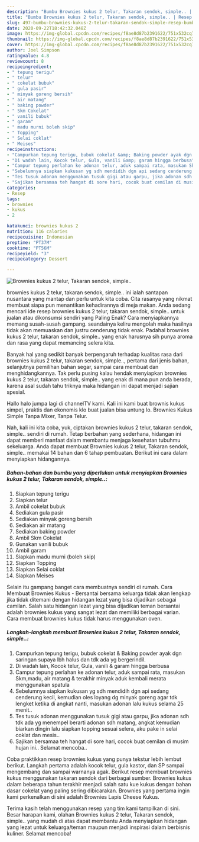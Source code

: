```yaml
---
description: "Bumbu Brownies kukus 2 telur, Takaran sendok, simple.. | Resep Bumbu Brownies kukus 2 telur, Takaran sendok, simple.. Yang Bisa Manjain Lidah"
title: "Bumbu Brownies kukus 2 telur, Takaran sendok, simple.. | Resep Bumbu Brownies kukus 2 telur, Takaran sendok, simple.. Yang Bisa Manjain Lidah"
slug: 497-bumbu-brownies-kukus-2-telur-takaran-sendok-simple-resep-bumbu-brownies-kukus-2-telur-takaran-sendok-simple-yang-bisa-manjain-lidah
date: 2020-09-22T18:42:32.048Z
image: https://img-global.cpcdn.com/recipes/f8ae8d87b2391622/751x532cq70/brownies-kukus-2-telur-takaran-sendok-simple-foto-resep-utama.jpg
thumbnail: https://img-global.cpcdn.com/recipes/f8ae8d87b2391622/751x532cq70/brownies-kukus-2-telur-takaran-sendok-simple-foto-resep-utama.jpg
cover: https://img-global.cpcdn.com/recipes/f8ae8d87b2391622/751x532cq70/brownies-kukus-2-telur-takaran-sendok-simple-foto-resep-utama.jpg
author: Joel Simpson
ratingvalue: 4.8
reviewcount: 8
recipeingredient:
- " tepung terigu"
- " telur"
- " cokelat bubuk"
- " gula pasir"
- " minyak goreng bersih"
- " air matang"
- " baking powder"
- " Skm Cokelat"
- " vanili bubuk"
- " garam"
- " madu murni boleh skip"
- " Topping"
- " Selai coklat"
- " Meises"
recipeinstructions:
- "Campurkan tepung terigu, bubuk cokelat &amp; Baking powder ayak dgn saringan supaya lbh halus dan tdk ada yg bergerindil."
- "Di wadah lain, Kocok telur, Gula, vanili &amp; garam hingga berbusa"
- "Campur tepung perlahan ke adonan telur, aduk sampai rata, masukan Skm,madu, air matang &amp; terakhir minyak aduk kembali merata menggunakan spatula"
- "Sebelumnya siapkan kukusan yg sdh mendidih dgn api sedang cenderung kecil, kemudian oles loyang dg minyak goreng agar tdk lengket ketika di angkat nanti, masukan adonan lalu kukus selama 25 menit.."
- "Tes tusuk adonan menggunakan tusuk gigi atau garpu, jika adonan sdh tdk ada yg menempel berarti adonan sdh matang, angkat kemudian biarkan dingin lalu siapkan topping sesuai selera, aku pake in selai coklat dan mesis.."
- "Sajikan bersamaa teh hangat di sore hari, cocok buat cemilan di musim hujan ini.. Selamat mencoba.."
categories:
- Resep
tags:
- brownies
- kukus
- 2

katakunci: brownies kukus 2 
nutrition: 116 calories
recipecuisine: Indonesian
preptime: "PT37M"
cooktime: "PT56M"
recipeyield: "3"
recipecategory: Dessert

---
```



![Brownies kukus 2 telur, Takaran sendok, simple..](https://img-global.cpcdn.com/recipes/f8ae8d87b2391622/751x532cq70/brownies-kukus-2-telur-takaran-sendok-simple-foto-resep-utama.jpg)


brownies kukus 2 telur, takaran sendok, simple.. ini ialah santapan nusantara yang mantap dan perlu untuk kita coba. Cita rasanya yang nikmat membuat siapa pun menantikan kehadirannya di meja makan.
Anda sedang mencari ide resep brownies kukus 2 telur, takaran sendok, simple.. untuk jualan atau dikonsumsi sendiri yang Paling Enak? Cara menyiapkannya memang susah-susah gampang. seandainya keliru mengolah maka hasilnya tidak akan memuaskan dan justru cenderung tidak enak. Padahal brownies kukus 2 telur, takaran sendok, simple.. yang enak harusnya sih punya aroma dan rasa yang dapat memancing selera kita.

Banyak hal yang sedikit banyak berpengaruh terhadap kualitas rasa dari brownies kukus 2 telur, takaran sendok, simple.., pertama dari jenis bahan, selanjutnya pemilihan bahan segar, sampai cara membuat dan menghidangkannya. Tak perlu pusing kalau hendak menyiapkan brownies kukus 2 telur, takaran sendok, simple.. yang enak di mana pun anda berada, karena asal sudah tahu triknya maka hidangan ini dapat menjadi sajian spesial.

Hallo halo jumpa lagi di channelTV kami. Kali ini kami buat brownis kukus simpel, praktis dan ekonomis klo buat jualan bisa untung lo. Brownies Kukus Simple Tanpa Mixer, Tanpa Telur.


Nah, kali ini kita coba, yuk, ciptakan brownies kukus 2 telur, takaran sendok, simple.. sendiri di rumah. Tetap berbahan yang sederhana, hidangan ini dapat memberi manfaat dalam membantu menjaga kesehatan tubuhmu sekeluarga. Anda dapat membuat Brownies kukus 2 telur, Takaran sendok, simple.. memakai 14 bahan dan 6 tahap pembuatan. Berikut ini cara dalam menyiapkan hidangannya.

<!--inarticleads1-->

##### Bahan-bahan dan bumbu yang diperlukan untuk menyiapkan Brownies kukus 2 telur, Takaran sendok, simple..:

1. Siapkan  tepung terigu
1. Siapkan  telur
1. Ambil  cokelat bubuk
1. Sediakan  gula pasir
1. Sediakan  minyak goreng bersih
1. Sediakan  air matang
1. Sediakan  baking powder
1. Ambil  Skm Cokelat
1. Gunakan  vanili bubuk
1. Ambil  garam
1. Siapkan  madu murni (boleh skip)
1. Siapkan  Topping
1. Siapkan  Selai coklat
1. Siapkan  Meises


Selain itu gampang banget cara membuatnya sendiri di rumah. Cara Membuat Brownies Kukus - Bersantai bersama keluarga tidak akan lengkap jika tidak ditemani dengan hidangan lezat yang bisa dijadikan sebagai camilan. Salah satu hidangan lezat yang bisa dijadikan teman bersantai adalah brownies kukus yang sangat lezat dan memiliki berbagai varian. Cara membuat brownies kukus tidak harus menggunakan oven. 

<!--inarticleads2-->

##### Langkah-langkah membuat Brownies kukus 2 telur, Takaran sendok, simple..:

1. Campurkan tepung terigu, bubuk cokelat &amp; Baking powder ayak dgn saringan supaya lbh halus dan tdk ada yg bergerindil.
1. Di wadah lain, Kocok telur, Gula, vanili &amp; garam hingga berbusa
1. Campur tepung perlahan ke adonan telur, aduk sampai rata, masukan Skm,madu, air matang &amp; terakhir minyak aduk kembali merata menggunakan spatula
1. Sebelumnya siapkan kukusan yg sdh mendidih dgn api sedang cenderung kecil, kemudian oles loyang dg minyak goreng agar tdk lengket ketika di angkat nanti, masukan adonan lalu kukus selama 25 menit..
1. Tes tusuk adonan menggunakan tusuk gigi atau garpu, jika adonan sdh tdk ada yg menempel berarti adonan sdh matang, angkat kemudian biarkan dingin lalu siapkan topping sesuai selera, aku pake in selai coklat dan mesis..
1. Sajikan bersamaa teh hangat di sore hari, cocok buat cemilan di musim hujan ini.. Selamat mencoba..


Coba praktikkan resep brownies kukus yang punya tekstur lebih lembut berikut. Langkah pertama adalah kocok telur, gula kastor, dan SP sampai mengembang dan sampai warnanya agak. Berikut resep membuat brownies kukus menggunakan takaran sendok dari berbagai sumber. Brownies kukus dalam beberapa tahun terakhir menjadi salah satu kue kukus dengan bahan dasar cokelat yang paling sering dibicarakan. Brownies yang pertama ingin kami perkenalkan di sini adalah Brownies Lapis Cheese Kukus. 

Terima kasih telah menggunakan resep yang tim kami tampilkan di sini. Besar harapan kami, olahan Brownies kukus 2 telur, Takaran sendok, simple.. yang mudah di atas dapat membantu Anda menyiapkan hidangan yang lezat untuk keluarga/teman maupun menjadi inspirasi dalam berbisnis kuliner. Selamat mencoba!
